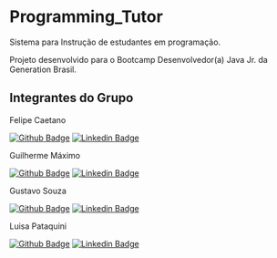# Programming_Tutor

Sistema para Instrução de estudantes em programação.

Projeto desenvolvido para o Bootcamp Desenvolvedor(a) Java Jr. da Generation Brasil.

## Integrantes do Grupo

Felipe Caetano

[![Github Badge](https://img.shields.io/badge/-Github-000?style=flat-square&logo=Github&logoColor=white&link=https://github.com/caetano-felipe)](https://github.com/caetano-felipe)
[![Linkedin Badge](https://img.shields.io/badge/-LinkedIn-blue?style=flat-square&logo=Linkedin&logoColor=white&link=https://www.linkedin.com/in/felipe-borges-caetano-78627416a)](https://www.linkedin.com/in/felipe-borges-caetano-78627416a)

Guilherme Máximo

[![Github Badge](https://img.shields.io/badge/-Github-000?style=flat-square&logo=Github&logoColor=white&link=https://github.com/Lilgui)](https://github.com/Lilgui)
[![Linkedin Badge](https://img.shields.io/badge/-LinkedIn-blue?style=flat-square&logo=Linkedin&logoColor=white&link=https://www.linkedin.com/in/guilherme-máximo-7880a41a3)](https://www.linkedin.com/in/guilherme-máximo-7880a41a3)

Gustavo Souza

[![Github Badge](https://img.shields.io/badge/-Github-000?style=flat-square&logo=Github&logoColor=white&link=https://github.com/gssouza10)](https://github.com/gssouza10)
[![Linkedin Badge](https://img.shields.io/badge/-LinkedIn-blue?style=flat-square&logo=Linkedin&logoColor=white&link=https://www.linkedin.com/in/gustavo-souza-01b7694b)](https://www.linkedin.com/in/gustavo-souza-01b7694b)

Luisa Pataquini

[![Github Badge](https://img.shields.io/badge/-Github-000?style=flat-square&logo=Github&logoColor=white&link=https://github.com/luisapataquini)](https://github.com/luisapataquini)
[![Linkedin Badge](https://img.shields.io/badge/-LinkedIn-blue?style=flat-square&logo=Linkedin&logoColor=white&link=https://www.linkedin.com/in/luisapataquini)](https://www.linkedin.com/in/luisapataquini)
